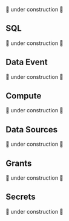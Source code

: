 :construction: under construction :construction: 


## SQL
:construction: under construction :construction: 

## Data Event
:construction: under construction :construction: 

## Compute
:construction: under construction :construction: 

## Data Sources
:construction: under construction :construction: 

## Grants
:construction: under construction :construction: 

## Secrets
:construction: under construction :construction: 